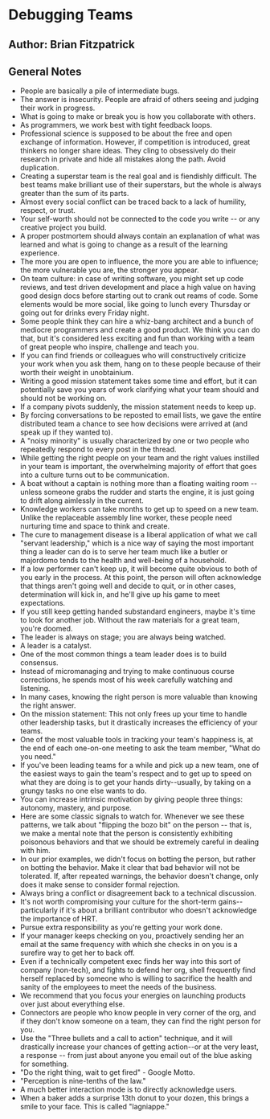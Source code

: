 # Debugging Teams
## Author: Brian Fitzpatrick

## General Notes
- People are basically a pile of intermediate bugs.
- The answer is insecurity. People are afraid of others seeing and judging their work in progress.
- What is going to make or break you is how you collaborate with others.
- As programmers, we work best with tight feedback loops.
- Professional science is supposed to be about the free and open exchange of information. However, if competition is introduced, great thinkers no longer share ideas. They cling to obsessively do their research in private and hide all mistakes along the path. Avoid duplication.
- Creating a superstar team is the real goal and is fiendishly difficult. The best teams make brilliant use of their superstars, but the whole is always greater than the sum of its parts.
- Almost every social conflict can be traced back to a lack of humility, respect, or trust.
- Your self-worth should not be connected to the code you write -- or any creative project you build.
- A proper postmortem should always contain an explanation of what was learned and what is going to change as a result of the learning experience.
- The more you are open to influence, the more you are able to influence; the more vulnerable you are, the stronger you appear.
- On team culture: in case of writing software, you might set up code reviews, and test driven development and place a high value on having good design docs before starting out to crank out reams of code. Some elements would be more social, like going to lunch every Thursday or going out for drinks every Friday night.
- Some people think they can hire a whiz-bang architect and a bunch of mediocre programmers and create a good product. We think you can do that, but it's considered less exciting and fun than working with a team of great people who inspire, challenge and teach you.
- If you can find friends or colleagues who will constructively criticize your work when you ask them, hang on to these people because of their worth their weight in unobtainium.
- Writing a good mission statement takes some time and effort, but it can potentially save you years of work clarifying what your team should and should not be working on.
- If a company pivots suddenly, the mission statement needs to keep up.
- By forcing conversations to be reposted to email lists, we gave the entire distributed team a chance to see how decisions were arrived at (and speak up if they wanted to).
- A "noisy minority" is usually characterized by one or two people who repeatedly respond to every post in the thread.
- While getting the right people on your team and the right values instilled in your team is important, the overwhelming majority of effort that goes into a culture turns out to be communication.
- A boat without a captain is nothing more than a floating waiting room -- unless someone grabs the rudder and starts the engine, it is just going to drift along aimlessly in the current.
- Knowledge workers can take months to get up to speed on a new team. Unlike the replaceable assembly line worker, these people need nurturing time and space to think and create.
- The cure to management disease is a liberal application of what we call "servant leadership," which is a nice way of saying the most important thing a leader can do is to serve her team much like a butler or majordomo tends to the health and well-being of a household.
- If a low performer can't keep up, it will become quite obvious to both of you early in the process. At this point, the person will often acknowledge that things aren't going well and decide to quit, or in other cases, determination will kick in, and he'll give up his game to meet expectations.
- If you still keep getting handed substandard engineers, maybe it's time to look for another job. Without the raw materials for a great team, you're doomed.
- The leader is always on stage; you are always being watched.
- A leader is a catalyst.
- One of the most common things a team leader does is to build consensus. 
- Instead of micromanaging and trying to make continuous course corrections, he spends most of his week carefully watching and listening.
- In many cases, knowing the right person is more valuable than knowing the right answer.
- On the mission statement: This not only frees up your time to handle other leadership tasks, but it drastically increases the efficiency of your teams.
- One of the most valuable tools in tracking your team's happiness is, at the end of each one-on-one meeting to ask the team member, "What do you need."
- If you've been leading teams for a while and pick up a new team, one of the easiest ways to gain the team's respect and to get up to speed on what they are doing is to get your hands dirty--usually, by taking on a grungy tasks no one else wants to do.
- You can increase intrinsic motivation by giving people three things: autonomy, mastery, and purpose.
- Here are some classic signals to watch for. Whenever we see these patterns, we talk about "flipping the bozo bit" on the person -- that is, we make a mental note that the person is consistently exhibiting poisonous behaviors and that we should be extremely careful in dealing with him.
- In our prior examples, we didn't focus on botting the person, but rather on botting the behavior. Make it clear that bad behavior will not be tolerated. If, after repeated warnings, the behavior doesn't change, only does it make sense to consider formal rejection.
- Always bring a conflict or disagreement back to a technical discussion.
- It's not worth compromising your culture for the short-term gains--particularly if it's about a brilliant contributor who doesn't acknowledge the importance of HRT.
- Pursue extra responsibility as you're getting your work done. 
- If your manager keeps checking on you, proactively sending her an email at the same frequency with which she checks in on you is a surefire way to get her to back off.
- Even if a technically competent exec finds her way into this sort of company (non-tech), and fights to defend her org, shell frequently find herself replaced by someone who is willing to sacrifice the health and sanity of the employees to meet the needs of the business.
- We recommend that you focus your energies on launching products over just about everything else.
- Connectors are people who know people in very corner of the org, and if they don't know someone on a team, they can find the right person for you.
- Use the "Three bullets and a call to action" technique, and it will drastically increase your chances of getting action--or at the very least, a response -- from just about anyone you email out of the blue asking for something.
- "Do the right thing, wait to get fired" - Google Motto.
- "Perception is nine-tenths of the law."
- A much better interaction mode is to directly acknowledge users.
- When a baker adds a surprise 13th donut to your dozen, this brings a smile to your face. This is called "lagniappe."
